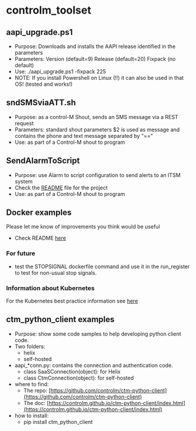 # controlm_toolset

## aapi_upgrade.ps1

- Purpose: Downloads and installs the AAPI release identified in the parameters
- Parameters: Version (default=9) Release (default=20) Fixpack (no default)
- Use: ./aapi_upgrade.ps1 -fixpack 225
- NOTE: If you install Powershell on Linux (!!) it can also be used in that OS! (tested and works!)
  
## sndSMSviaATT.sh

- Purpose: as a control-M Shout, sends an SMS message via a REST request
- Parameters: standard shout parameters $2 is used as message and contains the phone and text message separated by "=="
- Use: as part of a Control-M shout to program

## SendAlarmToScript

- Purpose: use Alarm to script configuration to send alerts to an ITSM system
- Check the [README](sendAlarmToScript/README.md) file for the project
- Use: as part of a Control-M shout to program

## Docker examples

Please let me know of improvements you think would be useful

- Check README [here](docker/README.md)

### For future

- test the STOPSIGNAL dockerfile command and use it in the run_register to test for non-usual stop signals.

### Information about Kubernetes

For the Kubernetes best practice information see [here](https://github.com/controlm/automation-api-quickstart/tree/master/control-m/301-statefulset-agent-to-run-k8s-jobs-using-ai-job)

## ctm_python_client examples

- Purpose: show some code samples to help developing python client code.
- Two folders:
  - helix
  - self-hosted
- aapi_*conn.py: contains the connection and authentication code.
  - class SaaSConnection(object): for Helix
  - class CtmConnection(object): for self-hosted
- where to find:
  - The repo: [https://github.com/controlm/ctm-python-client](https://github.com/controlm/ctm-python-client)
  - The doc: [https://controlm.github.io/ctm-python-client/index.html](https://controlm.github.io/ctm-python-client/index.html)
- how to install:
  - pip install ctm_python_client
